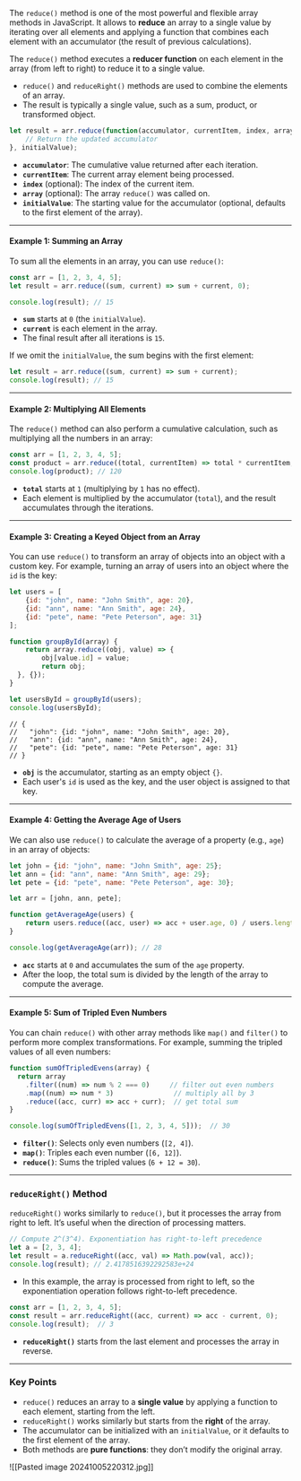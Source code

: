 

The `reduce()` method is one of the most powerful and flexible array methods in JavaScript. It allows to **reduce** an array to a single value by iterating over all elements and applying a function that combines each element with an accumulator (the result of previous calculations). 

The `reduce()` method executes a **reducer function** on each element in the array (from left to right) to reduce it to a single value.

- `reduce()` and `reduceRight()` methods are used to combine the elements of an array.
- The result is typically a single value, such as a sum, product, or transformed object.

```js
let result = arr.reduce(function(accumulator, currentItem, index, array) {
    // Return the updated accumulator
}, initialValue);
```

- **`accumulator`**: The cumulative value returned after each iteration.
- **`currentItem`**: The current array element being processed.
- **`index`** (optional): The index of the current item.
- **`array`** (optional): The array `reduce()` was called on.
- **`initialValue`**: The starting value for the accumulator (optional, defaults to the first element of the array).

---

#### Example 1: Summing an Array

To sum all the elements in an array, you can use `reduce()`:

```js
const arr = [1, 2, 3, 4, 5];
let result = arr.reduce((sum, current) => sum + current, 0);

console.log(result); // 15
```

- **`sum`** starts at `0` (the `initialValue`).
- **`current`** is each element in the array.
- The final result after all iterations is `15`.

If we omit the `initialValue`, the sum begins with the first element:

```js
let result = arr.reduce((sum, current) => sum + current);
console.log(result); // 15
```

---

#### Example 2: Multiplying All Elements

The `reduce()` method can also perform a cumulative calculation, such as multiplying all the numbers in an array:

```js
const arr = [1, 2, 3, 4, 5];
const product = arr.reduce((total, currentItem) => total * currentItem, 1);
console.log(product); // 120
```

- **`total`** starts at `1` (multiplying by `1` has no effect).
- Each element is multiplied by the accumulator (`total`), and the result accumulates through the iterations.

---

#### Example 3: Creating a Keyed Object from an Array

You can use `reduce()` to transform an array of objects into an object with a custom key. For example, turning an array of users into an object where the `id` is the key:

```js
let users = [
	{id: "john", name: "John Smith", age: 20},
	{id: "ann", name: "Ann Smith", age: 24},
	{id: "pete", name: "Pete Peterson", age: 31}
];

function groupById(array) {
	return array.reduce((obj, value) => {
		obj[value.id] = value;
		return obj;
  }, {});
}

let usersById = groupById(users);
console.log(usersById);
```
```
// {
//   "john": {id: "john", name: "John Smith", age: 20},
//   "ann": {id: "ann", name: "Ann Smith", age: 24},
//   "pete": {id: "pete", name: "Pete Peterson", age: 31}
// }
```

- **`obj`** is the accumulator, starting as an empty object `{}`.
- Each user's `id` is used as the key, and the user object is assigned to that key.

---

#### Example 4: Getting the Average Age of Users

We can also use `reduce()` to calculate the average of a property (e.g., `age`) in an array of objects:

```js
let john = {id: "john", name: "John Smith", age: 25};
let ann = {id: "ann", name: "Ann Smith", age: 29};
let pete = {id: "pete", name: "Pete Peterson", age: 30};

let arr = [john, ann, pete];

function getAverageAge(users) {
	return users.reduce((acc, user) => acc + user.age, 0) / users.length;
}

console.log(getAverageAge(arr)); // 28
```

- **`acc`** starts at `0` and accumulates the sum of the `age` property.
- After the loop, the total sum is divided by the length of the array to compute the average.

---

#### Example 5: Sum of Tripled Even Numbers

You can chain `reduce()` with other array methods like `map()` and `filter()` to perform more complex transformations. For example, summing the tripled values of all even numbers:

```js
function sumOfTripledEvens(array) {
  return array
    .filter((num) => num % 2 === 0)     // filter out even numbers
    .map((num) => num * 3)               // multiply all by 3
    .reduce((acc, curr) => acc + curr);  // get total sum
}

console.log(sumOfTripledEvens([1, 2, 3, 4, 5]));  // 30
```

- **`filter()`**: Selects only even numbers (`[2, 4]`).
- **`map()`**: Triples each even number (`[6, 12]`).
- **`reduce()`**: Sums the tripled values (`6 + 12 = 30`).

---

### `reduceRight()` Method

`reduceRight()` works similarly to `reduce()`, but it processes the array from right to left. It’s useful when the direction of processing matters.

```js
// Compute 2^(3^4). Exponentiation has right-to-left precedence
let a = [2, 3, 4];
let result = a.reduceRight((acc, val) => Math.pow(val, acc));
console.log(result); // 2.4178516392292583e+24
```

- In this example, the array is processed from right to left, so the exponentiation operation follows right-to-left precedence.

```js
const arr = [1, 2, 3, 4, 5];
const result = arr.reduceRight((acc, current) => acc - current, 0);
console.log(result);  // 3
```

- **`reduceRight()`** starts from the last element and processes the array in reverse.

---

### Key Points

- `reduce()` reduces an array to a **single value** by applying a function to each element, starting from the left.
- `reduceRight()` works similarly but starts from the **right** of the array.
- The accumulator can be initialized with an `initialValue`, or it defaults to the first element of the array.
- Both methods are **pure functions**: they don’t modify the original array.


![[Pasted image 20241005220312.jpg]]


